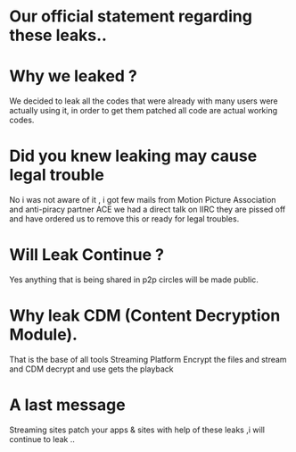 # Our official statement regarding these leaks..

# Why we leaked ?
We decided to leak all the codes that were already with many users were actually using it, in order to get them patched all code are actual working codes.

# Did you knew leaking may cause legal trouble
No i was not aware of it , i got few mails from Motion Picture Association and anti-piracy partner ACE we had a direct talk on IIRC they are pissed off and have ordered us to remove this or ready for legal troubles.

# Will Leak Continue ?
Yes anything that is being shared in p2p circles will be made public.

# Why leak CDM (Content Decryption Module).
That is the base of all tools Streaming Platform Encrypt the files and stream and CDM decrypt and use gets the playback

# A last message
Streaming sites patch your apps & sites with help of these leaks ,i will continue to leak ..
